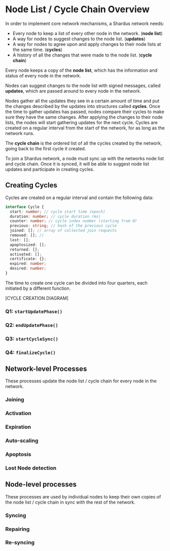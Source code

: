 # Node List / Cycle Chain Overview

In order to implement core network mechanisms, a Shardus network needs:

- Every node to keep a list of every other node in the network. (**node list**)
- A way for nodes to suggest changes to the node list. (**updates**)
- A way for nodes to agree upon and apply changes to their node lists at the
  same time. (**cycles**)
- A history of all the changes that were made to the node list.
  (**cycle chain**)

Every node keeps a copy of the **node list**, which has the information and
status of every node in the network.

Nodes can suggest changes to the node list with signed messages, called
**updates**, which are passed around to every node in the network.

Nodes gather all the updates they see in a certain amount of time and put the
changes described by the updates into structures called **cycles**. Once the
time to gather updates has passed, nodes compare their cycles to make sure they
have the same changes. After applying the changes to their node lists, the nodes
will start gathering updates for the next cycle. Cycles are created on a regular
interval from the start of the network, for as long as the network runs.

The **cycle chain** is the ordered list of all the cycles created by the
network, going back to the first cycle it created.

To join a Shardus network, a node must sync up with the networks node list and
cycle chain. Once it is synced, it will be able to suggest node list
updates and participate in creating cycles.

## Creating Cycles

Cycles are created on a regular interval and contain the following data:

```typescript
interface Cycle {
  start: number; // cycle start time (epoch)
  duration: number; // cycle duration (ms)
  counter: number; // cycle index number (starting from 0)
  previous: string; // hash of the previous cycle
  joined: []; // array of collected join requests
  removed: []; //
  lost: [];
  apoptosized: [];
  returned: [];
  activated: [];
  certificate: {};
  expired: number;
  desired: number;
}
```

The time to create one cycle can be divided into four quarters, each initiated
by a different function.

[CYCLE CREATION DIAGRAM]

### Q1: `startUpdatePhase()`

### Q2: `endUpdatePhase()`

### Q3: `startCycleSync()`

### Q4: `finalizeCycle()`

## Network-level Processes

These processes update the node list / cycle chain for every node in the network.

### Joining

### Activation

### Expiration

### Auto-scaling

### Apoptosis

### Lost Node detection

## Node-level processes

These processes are used by individual nodes to keep their own copies of the
node list / cycle chain in sync with the rest of the network.

### Syncing

### Repairing

### Re-syncing
